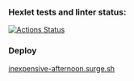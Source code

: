 ### Hexlet tests and linter status:
[![Actions Status](https://github.com/conarti/layout-designer-project-lvl1/workflows/hexlet-check/badge.svg)](https://github.com/conarti/layout-designer-project-lvl1/actions)
### Deploy
[inexpensive-afternoon.surge.sh](https://dispensable-kettle.surge.sh)
